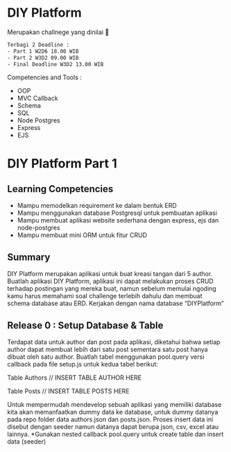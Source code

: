 # DIY Platform

Merupakan challnege yang dinilai 💯
```txt
Terbagi 2 Deadline :
- Part 1 W2D6 18.00 WIB
- Part 2 W3D2 09.00 WIB
- Final Deadline W3D2 13.00 WIB
```

Competencies and Tools :
- OOP
- MVC Callback
- Schema
- SQL
- Node Postgres
- Express
- EJS

# DIY Platform Part 1
## Learning Competencies

- Mampu memodelkan requirement ke dalam bentuk ERD
- Mampu menggunakan database Postgresql untuk pembuatan aplikasi
- Mampu membuat aplikasi website sederhana dengan express, ejs dan node-postgres
- Mampu membuat mini ORM untuk fitur CRUD

## Summary

DIY Platform merupakan aplikasi untuk buat kreasi tangan dari 5 author. Buatlah aplikasi DIY Platform, aplikasi ini dapat melakukan proses CRUD terhadap postingan yang mereka buat, namun sebelum memulai ngoding kamu harus memahami soal challenge terlebih dahulu dan membuat schema database atau ERD. Kerjakan dengan nama database “DIYPlatform”

## Release 0 : Setup Database & Table

Terdapat data untuk author dan post pada aplikasi, diketahui bahwa setiap author dapat membuat lebih dari satu post sementara satu post hanya dibuat oleh satu author. Buatlah tabel menggunakan pool.query versi callback pada file setup.js untuk kedua tabel berikut:

Table Authors
// INSERT TABLE AUTHOR HERE

Table Posts
// INSERT TABLE POSTS HERE

Untuk mempermudah mendevelop sebuah aplikasi yang memiliki database kita akan memanfaatkan dummy data ke database, untuk dummy datanya pada repo folder data
authors.json dan posts.json. Proses insert data ini disebut dengan seeder namun datanya dapat berupa json, csv, excel atau lainnya.
*Gunakan nested callback pool.query untuk create table dan insert data (seeder)
